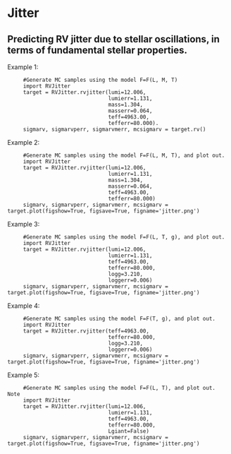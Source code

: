 # Jitter
## Predicting RV jitter due to stellar oscillations, in terms of fundamental stellar properties.  
Example 1:  

         #Generate MC samples using the model F=F(L, M, T)     
         import RVJitter   
         target = RVJitter.rvjitter(lumi=12.006,   
                                    lumierr=1.131,   
                                    mass=1.304,   
                                    masserr=0.064,   
                                    teff=4963.00,   
                                    tefferr=80.000).   
         sigmarv, sigmarvperr, sigmarvmerr, mcsigmarv = target.rv() 

           
Example 2:  

         #Generate MC samples using the model F=F(L, M, T), and plot out.     
         import RVJitter      
         target = RVJitter.rvjitter(lumi=12.006,   
                                    lumierr=1.131,   
                                    mass=1.304,   
                                    masserr=0.064,   
                                    teff=4963.00,   
                                    tefferr=80.000)    
         sigmarv, sigmarvperr, sigmarvmerr, mcsigmarv = target.plot(figshow=True, figsave=True, figname='jitter.png')   
  
    
Example 3:  

         #Generate MC samples using the model F=F(L, T, g), and plot out.  
         import RVJitter  
         target = RVJitter.rvjitter(lumi=12.006, 
                                    lumierr=1.131, 
                                    teff=4963.00, 
                                    tefferr=80.000, 
                                    logg=3.210, 
                                    loggerr=0.006)  
         sigmarv, sigmarvperr, sigmarvmerr, mcsigmarv = target.plot(figshow=True, figsave=True, figname='jitter.png')   
     
     
Example 4:  

         #Generate MC samples using the model F=F(T, g), and plot out.  
         import RVJitter  
         target = RVJitter.rvjitter(teff=4963.00, 
                                    tefferr=80.000, 
                                    logg=3.210, 
                                    loggerr=0.006)  
         sigmarv, sigmarvperr, sigmarvmerr, mcsigmarv = target.plot(figshow=True, figsave=True, figname='jitter.png')  
    
    
Example 5:  

         #Generate MC samples using the model F=F(L, T), and plot out. Note   
         import RVJitter  
         target = RVJitter.rvjitter(lumi=12.006, 
                                    lumierr=1.131, 
                                    teff=4963.00, 
                                    tefferr=80.000, 
                                    Lgiant=False)  
         sigmarv, sigmarvperr, sigmarvmerr, mcsigmarv = target.plot(figshow=True, figsave=True, figname='jitter.png')            
     
